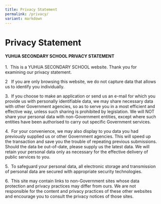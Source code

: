 ```yaml
---
title: Privacy Statement
permalink: /privacy/
variant: markdown
---
```

# **Privacy Statement**

        
####   **YUHUA SECONDARY SCHOOL PRIVACY STATEMENT**
	
1.  This is a YUHUA SECONDARY SCHOOL website. Thank you for examining our privacy statement.

2   If you are only browsing this website, we do not capture data that allows us to identify you individually.

3.  If you choose to make an application or send us an e-mail for which you provide us with personally identifiable data, we may share necessary data with other Government agencies, so as to serve you in a most efficient and effective way, unless such sharing is prohibited by legislation. We will NOT share your personal data with non-Government entities, except where such entities have been authorised to carry out specific Government services.

4.  For your convenience, we may also display to you data you had previously supplied us or other Government agencies. This will speed up the transaction and save you the trouble of repeating previous submissions. Should the data be out-of-date, please supply us the latest data. We will retain your personal data only as necessary for the effective delivery of public services to you.

5.  To safeguard your personal data, all electronic storage and transmission of personal data are secured with appropriate security technologies.

6.  This site may contain links to non-Government sites whose data protection and privacy practices may differ from ours. We are not responsible for the content and privacy practices of these other websites and encourage you to consult the privacy notices of those sites.